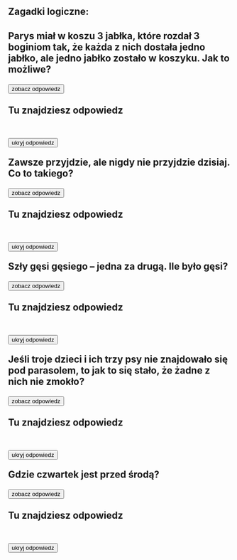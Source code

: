 <!DOCTYPE html>
<html lang="pl">

<head>
  <meta charset="utf-8"/>
  <title>JS innerHTML</title>
  
  <script>
  
  function z1()
  {
    document.getElementById("z1").innerHTML="Jedna bogini dostała jabłko z koszykiem";
  }
  function z2()
  {
  document.getElementById("z1").innerHTML="Tu znajdziesz odpowiedz";
  }
  
  function z3()
  {
    document.getElementById("z3").innerHTML="Jutro";
  }
  function z4()
  {
  document.getElementById("z3").innerHTML="Tu znajdziesz odpowiedz";
  }
  
  function z5()
  {
    document.getElementById("z5").innerHTML="Trzy";
  }
  function z6()
  {
  document.getElementById("z5").innerHTML="Tu znajdziesz odpowiedz";
  }
  
  function z7()
  {
    document.getElementById("z7").innerHTML="Nie padało";
  }
  function z8()
  {
  document.getElementById("z7").innerHTML="Tu znajdziesz odpowiedz";
  }
  
  function z9()
  {
    document.getElementById("z9").innerHTML="W słowniku";
  }
  function z10()
  {
  document.getElementById("z9").innerHTML="Tu znajdziesz odpowiedz";
  }
  
  
  </script>
</head>


<body>

  <h2>Zagadki logiczne:<h2>
  <p>
  Parys miał w koszu 3 jabłka, które rozdał 3 boginiom tak, że każda z nich dostała jedno jabłko, ale jedno jabłko zostało w koszyku. Jak to możliwe?
  </p>
  <input type="button" value="zobacz odpowiedz" onclick="z1()">
 </br> </br>
 <div id = "z1">Tu znajdziesz odpowiedz</div>
 </br>
 </br>
  <input type="button" value="ukryj odpowiedz" onclick="z2()">
  
  <p>
  Zawsze przyjdzie, ale nigdy nie przyjdzie dzisiaj. Co to takiego?
  </p>
  <input type="button" value="zobacz odpowiedz" onclick="z3()">
 </br> </br>
 <div id = "z3">Tu znajdziesz odpowiedz</div>
 </br>
 </br>
  <input type="button" value="ukryj odpowiedz" onclick="z4()">
  
  <p>
  Szły gęsi gęsiego – jedna za drugą. Ile było gęsi?
  </p>
  <input type="button" value="zobacz odpowiedz" onclick="z5()">
 </br> </br>
 <div id = "z5">Tu znajdziesz odpowiedz</div>
 </br>
 </br>
  <input type="button" value="ukryj odpowiedz" onclick="z6()">
  
  <p>

Jeśli troje dzieci i ich trzy psy nie znajdowało się pod parasolem, to jak to się stało, że żadne z nich nie zmokło?
  </p>
  <input type="button" value="zobacz odpowiedz" onclick="z7()">
 </br> </br>
 <div id = "z7">Tu znajdziesz odpowiedz</div>
 </br>
 </br>
  <input type="button" value="ukryj odpowiedz" onclick="z8()">
  
  <p>
   Gdzie czwartek  jest przed środą?
  </p>
  <input type="button" value="zobacz odpowiedz" onclick="z9()">
 </br> </br>
 <div id = "z9">Tu znajdziesz odpowiedz</div>
 </br>
 </br>
  <input type="button" value="ukryj odpowiedz" onclick="z10()">
